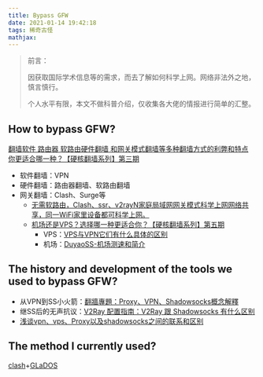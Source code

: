 ```yaml
---
title: Bypass GFW
date: 2021-01-14 19:42:18
tags: 稀奇古怪
mathjax:
---
```


> 前言：
>
> 因获取国际学术信息等的需求，而去了解如何科学上网。网络非法外之地，慎言慎行。
>
> 个人水平有限，本文不做科普介绍，仅收集各大佬的情报进行简单的汇整。



## How to bypass GFW?

[翻墙软件 路由器 软路由硬件翻墙 和网关模式翻墙等多种翻墙方式的利弊和特点 你更适合哪一种？【硬核翻墙系列】第三期](https://www.youtube.com/watch?v=f9ohvZyQrmY&list=PLqybz7NWybwUgR-S6m78tfd-lV4sBvGFG&index=3)

- 软件翻墙：VPN
- 硬件翻墙：路由器翻墙、软路由翻墙
- 网关翻墙：Clash、Surge等
  - [无需软路由，Clash、ssr、v2rayN家庭局域网网关模式科学上网网络共享，同一WiFi家里设备都可科学上网。](https://www.youtube.com/watch?v=Y6dDuL73Vxo)
  - [机场还是VPS？选择哪一种更适合你？【硬核翻墙系列】第五期](https://www.youtube.com/watch?v=kf90r28t4f0&list=PLqybz7NWybwUgR-S6m78tfd-lV4sBvGFG&index=5)
    - VPS：[VPS与VPN它们有什么具体的区别](https://cn.hostgator.com/news/product/vps/3957.html#:~:text=VPS%E5%92%8CVPN%E6%98%AF%E4%B8%A4%E4%B8%AA%E7%BB%8F%E5%B8%B8%E6%B7%B7%E6%B7%86%E7%9A%84%E6%9C%AF%E8%AF%AD%E3%80%82&text=%E5%AE%9E%E9%99%85%E4%B8%8A%EF%BC%8C%E8%99%9A%E6%8B%9F%E4%B8%93%E7%94%A8%E6%9C%8D%E5%8A%A1%E5%99%A8,%E9%80%9A%E5%B8%B8%E8%A2%AB%E7%BB%84%E5%90%88%E5%9C%A8%E4%B8%80%E8%B5%B7%E3%80%82)
    - 机场：[DuyaoSS-机场测速和简介](https://www.duyaoss.com/)



## The history and development of  the tools we used to bypass GFW?

- 从VPN到SS小火箭：[翻牆專題：Proxy、VPN、Shadowsocks概念解釋](https://carsonwah.github.io/proxy-vpn-shadowsocks-concept.html)	
- 继SS后的无声抗议：[V2Ray 配置指南：V2Ray 跟 Shadowsocks 有什么区别](https://guide.v2fly.org/#%E5%B8%B8%E8%A7%81%E9%97%AE%E9%A2%98-q-a)
- [浅谈vpn、vps、Proxy以及shadowsocks之间的联系和区别](https://medium.com/@thomas_summon/%E6%B5%85%E8%B0%88vpn-vps-proxy%E4%BB%A5%E5%8F%8Ashadowsocks%E4%B9%8B%E9%97%B4%E7%9A%84%E8%81%94%E7%B3%BB%E5%92%8C%E5%8C%BA%E5%88%AB-b0198f92db1b)



## The method I currently used?

[clash](https://github.com/Fndroid/clash_for_windows_pkg/releases)+[GLaDOS](https://glados.network/)